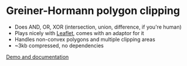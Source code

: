 Greiner-Hormann polygon clipping
================================

 * Does AND, OR, XOR (intersection, union, difference, if you're human)
 * Plays nicely with [Leaflet](http://github.com/leaflet/leaflet/), comes with an adaptor for it
 * Handles non-convex polygons and multiple clipping areas
 * ~3kb compressed, no dependencies

[Demo and documentation](http://w8r.github.io/GreinerHormann/)
